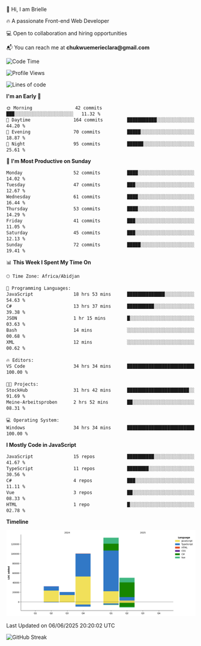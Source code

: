 <div align="left">
  <p>👋 Hi, I am Brielle</p>
  <p>🔥 A passionate Front-end Web Developer</p>
  <p>💻 Open to collaboration and hiring opportunities</p>
  <p>📬 You can reach me at <strong>chukwuemerieclara@gmail.com</strong></p>
</div>


 
 <!--START_SECTION:waka-->
![Code Time](http://img.shields.io/badge/Code%20Time-678%20hrs%2023%20mins-blue)

![Profile Views](http://img.shields.io/badge/Profile%20Views-0-blue)

![Lines of code](https://img.shields.io/badge/From%20Hello%20World%20I%27ve%20Written-336.0%20thousand%20lines%20of%20code-blue)

**I'm an Early 🐤** 

```text
🌞 Morning                42 commits          ███░░░░░░░░░░░░░░░░░░░░░░   11.32 % 
🌆 Daytime                164 commits         ███████████░░░░░░░░░░░░░░   44.20 % 
🌃 Evening                70 commits          █████░░░░░░░░░░░░░░░░░░░░   18.87 % 
🌙 Night                  95 commits          ██████░░░░░░░░░░░░░░░░░░░   25.61 % 
```
📅 **I'm Most Productive on Sunday** 

```text
Monday                   52 commits          ████░░░░░░░░░░░░░░░░░░░░░   14.02 % 
Tuesday                  47 commits          ███░░░░░░░░░░░░░░░░░░░░░░   12.67 % 
Wednesday                61 commits          ████░░░░░░░░░░░░░░░░░░░░░   16.44 % 
Thursday                 53 commits          ████░░░░░░░░░░░░░░░░░░░░░   14.29 % 
Friday                   41 commits          ███░░░░░░░░░░░░░░░░░░░░░░   11.05 % 
Saturday                 45 commits          ███░░░░░░░░░░░░░░░░░░░░░░   12.13 % 
Sunday                   72 commits          █████░░░░░░░░░░░░░░░░░░░░   19.41 % 
```


📊 **This Week I Spent My Time On** 

```text
🕑︎ Time Zone: Africa/Abidjan

💬 Programming Languages: 
JavaScript               18 hrs 53 mins      ██████████████░░░░░░░░░░░   54.63 % 
C#                       13 hrs 37 mins      ██████████░░░░░░░░░░░░░░░   39.38 % 
JSON                     1 hr 15 mins        █░░░░░░░░░░░░░░░░░░░░░░░░   03.63 % 
Bash                     14 mins             ░░░░░░░░░░░░░░░░░░░░░░░░░   00.68 % 
XML                      12 mins             ░░░░░░░░░░░░░░░░░░░░░░░░░   00.62 % 

🔥 Editors: 
VS Code                  34 hrs 34 mins      █████████████████████████   100.00 % 

🐱‍💻 Projects: 
StockHub                 31 hrs 42 mins      ███████████████████████░░   91.69 % 
Meine-Arbeitsproben      2 hrs 52 mins       ██░░░░░░░░░░░░░░░░░░░░░░░   08.31 % 

💻 Operating System: 
Windows                  34 hrs 34 mins      █████████████████████████   100.00 % 
```

**I Mostly Code in JavaScript** 

```text
JavaScript               15 repos            ██████████░░░░░░░░░░░░░░░   41.67 % 
TypeScript               11 repos            ████████░░░░░░░░░░░░░░░░░   30.56 % 
C#                       4 repos             ███░░░░░░░░░░░░░░░░░░░░░░   11.11 % 
Vue                      3 repos             ██░░░░░░░░░░░░░░░░░░░░░░░   08.33 % 
HTML                     1 repo              █░░░░░░░░░░░░░░░░░░░░░░░░   02.78 % 
```



**Timeline**

![Lines of Code chart](https://raw.githubusercontent.com/Brielle28/Brielle28/main/assets/bar_graph.png)


 Last Updated on 06/06/2025 20:20:02 UTC
<!--END_SECTION:waka-->

![GitHub Streak](https://github-readme-streak-stats.herokuapp.com/?user=Brielle28)



